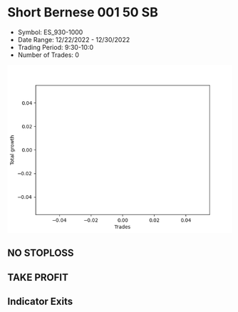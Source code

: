 # Short Bernese 001 50 SB 
- Symbol: ES_930-1000
- Date Range: 12/22/2022 - 12/30/2022
- Trading Period: 9:30-10:0
- Number of Trades: 0

![Plot](ShortBernese00150SBES_930-1000.png)
## NO STOPLOSS














## TAKE PROFIT











## Indicator Exits

